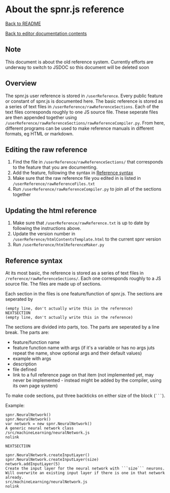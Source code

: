 # About the spnr.js reference

[Back to README](../README.md)

[Back to editor documentation contents](README.md)

## Note

This document is about the old reference system. Currently efforts are underway to switch to JSDOC so this document will be deleted soon

## Overview
The spnr.js user reference is stored in `/userReference`. Every public feature or constant of spnr.js is documented here. The basic reference is stored as a series of text files in `/userReference/rawReferenceSections`. Each of the text files corresponds roughly to one JS source file. These seperate files are then appended together using `/userReference/rawReferenceSections/rawReferenceCompiler.py`. From here, different programs can be used to make reference manuals in different formats, eg HTML or markdown.

## Editing the raw reference
1. Find the file in `/userReference/rawReferenceSections/` that corresponds to the feature that you are documenting.
2. Add the feature, following the syntax in [Reference syntax](#reference-syntax)
3. Make sure that the raw reference file you edited in is listed in `/userReference/rawReferenceFiles.txt`
4. Run `/userReference/rawReferenceCompiler.py` to join all of the sections together

## Updating the html reference

1. Make sure that `/userReference/rawReference.txt` is up to date by following the instructions above.
2. Update the version number in `/userReference/htmlContentsTemplate.html` to the current spnr version
3. Run `/userReference/htmlReferenceMaker.py`

## Reference syntax
At its most basic, the reference is stored as a series of text files in `/reference/rawReferenceSections/`. Each one corresponds roughly to a JS source file. The files are made up of sections.

Each section in the files is one feature/function of spnr.js. The sections are seperated by 
```
(empty line, don't actually write this in the reference)
NEXTSECTION
(empty line, don't actually write this in the reference)
```

The sections are divided into parts, too. The parts are seperated by a line break. The parts are:
- feature/function name
- feature function name with args (if it's a variable or has no args juts repeat the name, show optional args and their default values)
- example with args
- description
- file defined
- link to a full reference page on that item (not implemented yet, may never be implemented - instead might be added by the compiler, using its own page system)

To make code sections, put three backticks on either size of the block (` ``` `).

Example:
```
spnr.NeuralNetwork()
spnr.NeuralNetwork()
var network = new spnr.NeuralNetwork()
A generic neural network class
/src/machineLearning/neuralNetwork.js
nolink

NEXTSECTION

spnr.NeuralNetwork.createInputLayer()
spnr.NeuralNetwork.createInputLayer(size)
network.addInputLayer(5)
Create the input layer for the neural network with ```size``` neurons. Will overwrite an existing input layer if there is one in that network already.
src/machineLearning/neuralNetwork.js
nolink
```